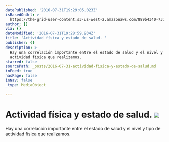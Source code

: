 ```yaml
---
datePublished: '2016-07-31T19:29:05.023Z'
isBasedOnUrl: >-
  https://the-grid-user-content.s3-us-west-2.amazonaws.com/889b4340-7374-4293-b79d-1e1f9f2f52d3.jpg
author: []
via: {}
dateModified: '2016-07-31T19:28:59.934Z'
title: 'Actividad física y estado de salud. '
publisher: {}
description: >-
  Hay una correlación importante entre el estado de salud y el nivel y tipo de
  actividad física que realizamos. 
starred: false
sourcePath: _posts/2016-07-31-actividad-fisica-y-estado-de-salud.md
inFeed: true
hasPage: false
inNav: false
_type: MediaObject

---
```

# Actividad física y estado de salud. ![](https://the-grid-user-content.s3-us-west-2.amazonaws.com/889b4340-7374-4293-b79d-1e1f9f2f52d3.jpg)

Hay una correlación importante entre el estado de salud y el nivel y tipo de actividad física que realizamos.
